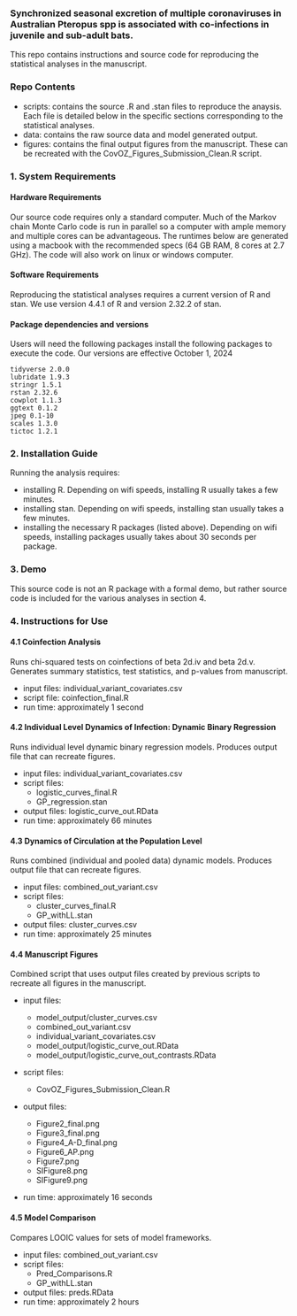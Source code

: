 ### Synchronized seasonal excretion of multiple coronaviruses in Australian Pteropus spp is associated with co-infections in juvenile and sub-adult bats.

This repo contains instructions and source code for reproducing the statistical analyses in the manuscript.


### Repo Contents

- scripts: contains the source .R and .stan files to reproduce the anaysis. Each file is detailed below in the specific sections corresponding to the statistical analyses.
- data: contains the raw source data and model generated output.
- figures: contains the final output figures from the manuscript. These can be recreated with the CovOZ_Figures_Submission_Clean.R script.

### 1. System Requirements

#### Hardware Requirements

Our source code requires only a standard computer. Much of the Markov chain Monte Carlo code is run in parallel so a computer with ample memory and multiple cores can be advantageous. The runtimes below are generated using a macbook with the recommended specs (64 GB RAM, 8 cores at 2.7 GHz). The code will also work on linux or windows computer.

#### Software Requirements

Reproducing the statistical analyses requires a current version of R and stan. We use version 4.4.1 of R and version 2.32.2 of stan.

#### Package dependencies and versions

Users will need the following packages install the following packages to execute the code. Our versions are effective October 1, 2024

```
tidyverse 2.0.0
lubridate 1.9.3
stringr 1.5.1
rstan 2.32.6
cowplot 1.1.3
ggtext 0.1.2
jpeg 0.1-10
scales 1.3.0
tictoc 1.2.1
```


### 2. Installation Guide

Running the analysis requires:

- installing R. Depending on wifi speeds, installing R usually takes a few minutes.
- installing stan. Depending on wifi speeds, installing stan usually takes a few minutes.
- installing the necessary R packages (listed above). Depending on wifi speeds, installing packages usually takes about 30 seconds per package.




### 3. Demo

This source code is not an R package with a formal demo, but rather source code is included for the various analyses in section 4.


### 4. Instructions for Use

#### 4.1 Coinfection Analysis

Runs chi-squared tests on coinfections of beta 2d.iv and beta 2d.v. Generates summary statistics, test statistics, and p-values from manuscript.

- input files: individual_variant_covariates.csv
- script file: coinfection_final.R
- run time: approximately 1 second

#### 4.2 Individual Level Dynamics of Infection: Dynamic Binary Regression

Runs individual level dynamic binary regression models. Produces output file that can recreate figures.

- input files: individual_variant_covariates.csv
- script files:
  - logistic_curves_final.R
  - GP_regression.stan
- output files: logistic_curve_out.RData
- run time: approximately 66 minutes
  
  
#### 4.3 Dynamics of Circulation at the Population Level

Runs combined (individual and pooled data) dynamic models. Produces output file that can recreate figures.

- input files: combined_out_variant.csv
- script files:
  - cluster_curves_final.R
  - GP_withLL.stan
- output files: cluster_curves.csv
- run time: approximately 25 minutes

#### 4.4 Manuscript Figures

Combined script that uses output files created by previous scripts to recreate all figures in the manuscript.


- input files: 
  - model_output/cluster_curves.csv
  - combined_out_variant.csv
  - individual_variant_covariates.csv
  - model_output/logistic_curve_out.RData
  - model_output/logistic_curve_out_contrasts.RData
  
- script files:
  - CovOZ_Figures_Submission_Clean.R

- output files: 
  - Figure2_final.png
  - Figure3_final.png
  - Figure4_A-D_final.png
  - Figure6_AP.png
  - Figure7.png
  - SIFigure8.png
  - SIFigure9.png

- run time: approximately 16 seconds

#### 4.5 Model Comparison

Compares LOOIC values for sets of model frameworks.

- input files: combined_out_variant.csv
- script files:
  - Pred_Comparisons.R
  - GP_withLL.stan
- output files: preds.RData
- run time: approximately 2 hours
